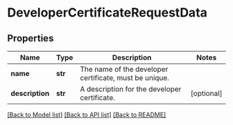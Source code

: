 # DeveloperCertificateRequestData

## Properties
Name | Type | Description | Notes
------------ | ------------- | ------------- | -------------
**name** | **str** | The name of the developer certificate, must be unique. | 
**description** | **str** | A description for the developer certificate. | [optional] 

[[Back to Model list]](../README.md#documentation-for-models) [[Back to API list]](../README.md#documentation-for-api-endpoints) [[Back to README]](../README.md)


